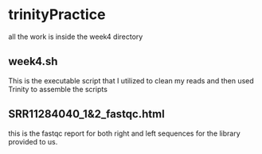 # trinityPractice

all the work is inside the week4 directory 

## week4.sh

This is the executable script that I utilized to clean my reads and then used Trinity to assemble the scripts

## SRR11284040_1&2_fastqc.html

this is the fastqc report for both right and left sequences for the library provided to us. 

 



